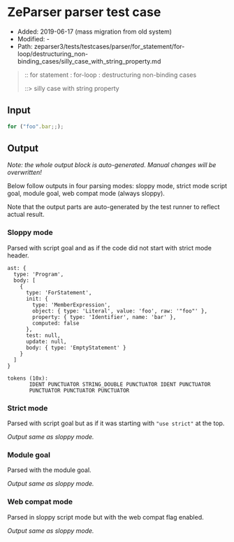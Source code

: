 # ZeParser parser test case

- Added: 2019-06-17 (mass migration from old system)
- Modified: -
- Path: zeparser3/tests/testcases/parser/for_statement/for-loop/destructuring_non-binding_cases/silly_case_with_string_property.md

> :: for statement : for-loop : destructuring non-binding cases
>
> ::> silly case with string property

## Input

`````js
for ("foo".bar;;);
`````

## Output

_Note: the whole output block is auto-generated. Manual changes will be overwritten!_

Below follow outputs in four parsing modes: sloppy mode, strict mode script goal, module goal, web compat mode (always sloppy).

Note that the output parts are auto-generated by the test runner to reflect actual result.

### Sloppy mode

Parsed with script goal and as if the code did not start with strict mode header.

`````
ast: {
  type: 'Program',
  body: [
    {
      type: 'ForStatement',
      init: {
        type: 'MemberExpression',
        object: { type: 'Literal', value: 'foo', raw: '"foo"' },
        property: { type: 'Identifier', name: 'bar' },
        computed: false
      },
      test: null,
      update: null,
      body: { type: 'EmptyStatement' }
    }
  ]
}

tokens (10x):
       IDENT PUNCTUATOR STRING_DOUBLE PUNCTUATOR IDENT PUNCTUATOR
       PUNCTUATOR PUNCTUATOR PUNCTUATOR
`````

### Strict mode

Parsed with script goal but as if it was starting with `"use strict"` at the top.

_Output same as sloppy mode._

### Module goal

Parsed with the module goal.

_Output same as sloppy mode._

### Web compat mode

Parsed in sloppy script mode but with the web compat flag enabled.

_Output same as sloppy mode._
